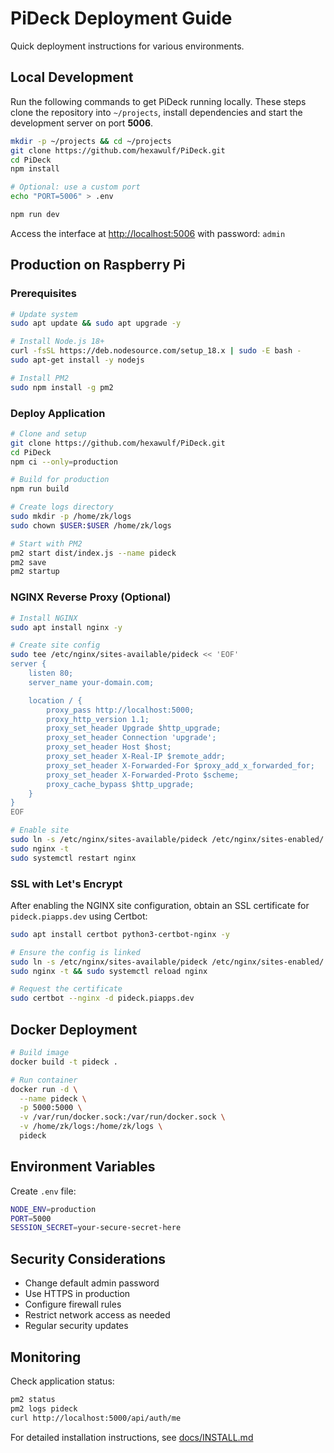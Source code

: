 # PiDeck Deployment Guide

Quick deployment instructions for various environments.

## Local Development

Run the following commands to get PiDeck running locally. These steps clone the
repository into `~/projects`, install dependencies and start the development
server on port **5006**.

```bash
mkdir -p ~/projects && cd ~/projects
git clone https://github.com/hexawulf/PiDeck.git
cd PiDeck
npm install

# Optional: use a custom port
echo "PORT=5006" > .env

npm run dev
```

Access the interface at [http://localhost:5006](http://localhost:5006) with
password: `admin`

## Production on Raspberry Pi

### Prerequisites
```bash
# Update system
sudo apt update && sudo apt upgrade -y

# Install Node.js 18+
curl -fsSL https://deb.nodesource.com/setup_18.x | sudo -E bash -
sudo apt-get install -y nodejs

# Install PM2
sudo npm install -g pm2
```

### Deploy Application
```bash
# Clone and setup
git clone https://github.com/hexawulf/PiDeck.git
cd PiDeck
npm ci --only=production

# Build for production
npm run build

# Create logs directory
sudo mkdir -p /home/zk/logs
sudo chown $USER:$USER /home/zk/logs

# Start with PM2
pm2 start dist/index.js --name pideck
pm2 save
pm2 startup
```

### NGINX Reverse Proxy (Optional)
```bash
# Install NGINX
sudo apt install nginx -y

# Create site config
sudo tee /etc/nginx/sites-available/pideck << 'EOF'
server {
    listen 80;
    server_name your-domain.com;

    location / {
        proxy_pass http://localhost:5000;
        proxy_http_version 1.1;
        proxy_set_header Upgrade $http_upgrade;
        proxy_set_header Connection 'upgrade';
        proxy_set_header Host $host;
        proxy_set_header X-Real-IP $remote_addr;
        proxy_set_header X-Forwarded-For $proxy_add_x_forwarded_for;
        proxy_set_header X-Forwarded-Proto $scheme;
        proxy_cache_bypass $http_upgrade;
    }
}
EOF

# Enable site
sudo ln -s /etc/nginx/sites-available/pideck /etc/nginx/sites-enabled/
sudo nginx -t
sudo systemctl restart nginx
```

### SSL with Let's Encrypt

After enabling the NGINX site configuration, obtain an SSL certificate for
`pideck.piapps.dev` using Certbot:

```bash
sudo apt install certbot python3-certbot-nginx -y

# Ensure the config is linked
sudo ln -s /etc/nginx/sites-available/pideck /etc/nginx/sites-enabled/
sudo nginx -t && sudo systemctl reload nginx

# Request the certificate
sudo certbot --nginx -d pideck.piapps.dev
```

## Docker Deployment

```bash
# Build image
docker build -t pideck .

# Run container
docker run -d \
  --name pideck \
  -p 5000:5000 \
  -v /var/run/docker.sock:/var/run/docker.sock \
  -v /home/zk/logs:/home/zk/logs \
  pideck
```

## Environment Variables

Create `.env` file:
```bash
NODE_ENV=production
PORT=5000
SESSION_SECRET=your-secure-secret-here
```

## Security Considerations

- Change default admin password
- Use HTTPS in production
- Configure firewall rules
- Restrict network access as needed
- Regular security updates

## Monitoring

Check application status:
```bash
pm2 status
pm2 logs pideck
curl http://localhost:5000/api/auth/me
```

For detailed installation instructions, see [docs/INSTALL.md](./INSTALL.md)